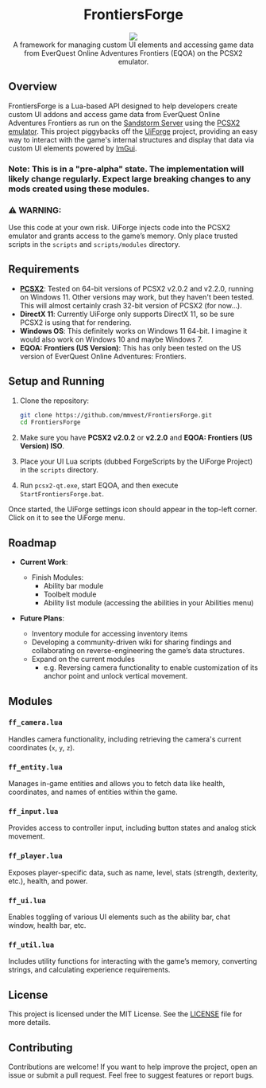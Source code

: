 <h1 align="center">FrontiersForge</h1>
<p align="center">
  <a href="https://github.com/mmvest/FrontiersForge/blob/main/LICENSE">
    <img src="https://img.shields.io/github/license/mmvest/FrontiersForge.svg?style=flat-square"/>
  </a>
  <br>
  A framework for managing custom UI elements and accessing game data from EverQuest Online Adventures Frontiers (EQOA) on the PCSX2 emulator.
</p>

## Overview

FrontiersForge is a Lua-based API designed to help developers create custom UI addons and access game data from EverQuest Online Adventures Frontiers as run on the [Sandstorm Server](https://eqoa.live/) using the [PCSX2 emulator](https://pcsx2.net/). This project piggybacks off the [UiForge](https://github.com/mmvest/User-Interface-Forge) project, providing an easy way to interact with the game's internal structures and display that data via custom UI elements powered by [ImGui](https://github.com/ocornut/imgui).

### Note: This is in a "pre-alpha" state. The implementation will likely change regularly. Expect large breaking changes to any mods created using these modules.

### ⚠️ **WARNING**:
Use this code at your own risk. UiForge injects code into the PCSX2 emulator and grants access to the game’s memory. Only place trusted scripts in the `scripts` and `scripts/modules` directory.

## Requirements

- **[PCSX2](https://pcsx2.net/)**: Tested on 64-bit versions of PCSX2 v2.0.2 and v2.2.0, running on Windows 11. Other versions may work, but they haven't been tested. This will almost certainly crash 32-bit version of PCSX2 (for now...).
- **DirectX 11**: Currently UiForge only supports DirectX 11, so be sure PCSX2 is using that for rendering.
- **Windows OS**: This definitely works on Windows 11 64-bit. I imagine it would also work on Windows 10 and maybe Windows 7. 
- **EQOA: Frontiers (US Version)**: This has only been tested on the US version of EverQuest Online Adventures: Frontiers.

## Setup and Running

1. Clone the repository:
    ```bash
    git clone https://github.com/mmvest/FrontiersForge.git
    cd FrontiersForge
    ```

1. Make sure you have **PCSX2 v2.0.2** or **v2.2.0** and **EQOA: Frontiers (US Version) ISO**.
1. Place your UI Lua scripts (dubbed ForgeScripts by the UiForge Project) in the `scripts` directory.
1. Run `pcsx2-qt.exe`, start EQOA, and then execute `StartFrontiersForge.bat`.

Once started, the UiForge settings icon should appear in the top-left corner. Click on it to see the UiForge menu.

## Roadmap

- **Current Work**: 
  - Finish Modules:
    - Ability bar module
    - Toolbelt module
    - Ability list module (accessing the abilities in your Abilities menu) 

  
- **Future Plans**:
  - Inventory module for accessing inventory items
  - Developing a community-driven wiki for sharing findings and collaborating on reverse-engineering the game’s data structures.
  - Expand on the current modules
    - e.g. Reversing camera functionality to enable customization of its anchor point and unlock vertical movement.

## Modules

### `ff_camera.lua`
Handles camera functionality, including retrieving the camera's current coordinates (`x`, `y`, `z`).

### `ff_entity.lua`
Manages in-game entities and allows you to fetch data like health, coordinates, and names of entities within the game.

### `ff_input.lua`
Provides access to controller input, including button states and analog stick movement.

### `ff_player.lua`
Exposes player-specific data, such as name, level, stats (strength, dexterity, etc.), health, and power.

### `ff_ui.lua`
Enables toggling of various UI elements such as the ability bar, chat window, health bar, etc.

### `ff_util.lua`
Includes utility functions for interacting with the game’s memory, converting strings, and calculating experience requirements.

## License

This project is licensed under the MIT License. See the [LICENSE](LICENSE) file for more details.

## Contributing

Contributions are welcome! If you want to help improve the project, open an issue or submit a pull request. Feel free to suggest features or report bugs.
  
